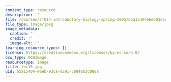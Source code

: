 ```yaml
---
content_type: resource
description: ''
file: /courses/7-014-introductory-biology-spring-2005/b5a15404e6eb93cad29138840b2c088a_lec15.jpg
file_type: image/jpeg
image_metadata:
  caption: ''
  credit: ''
  image-alt: ''
learning_resource_types: []
license: https://creativecommons.org/licenses/by-nc-sa/4.0/
ocw_type: OCWImage
resourcetype: Image
title: lec15.jpg
uid: b5a15404-e6eb-93ca-d291-38840b2c088a
---
```

